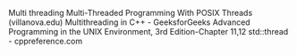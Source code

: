 Multi threading
      Multi-Threaded Programming With POSIX Threads (villanova.edu)
     Multithreading in C++ - GeeksforGeeks
Advanced Programming in the UNIX Environment, 3rd Edition-Chapter 11,12
std::thread - cppreference.com
